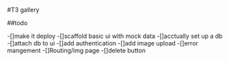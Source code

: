 #T3 gallery

##todo

-[]make it deploy
-[]scaffold basic ui with mock data
-[]acctually set up a db
-[]attach db to ui
-[]add authentication
-[]add image upload
-[]error mangement
-[]Routing/img page
-[]delete button 
